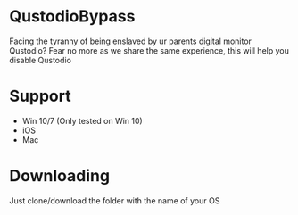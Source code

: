 # QustodioBypass
Facing the tyranny of being enslaved by ur parents digital monitor Qustodio? Fear no more as we share the same experience, this will help you disable Qustodio

# Support
- Win 10/7 (Only tested on Win 10)
- iOS
- Mac

# Downloading
Just clone/download the folder with the name of your OS
